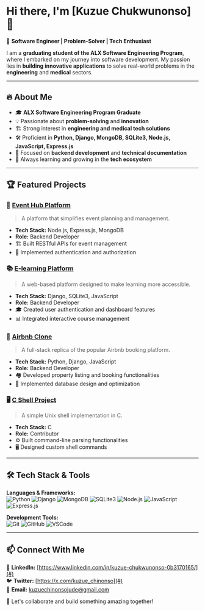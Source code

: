# Hi there, I'm [Kuzue Chukwunonso] 👋

<!--
**Chukwunonso10/Chukwunonso10** is a ✨ _special_ ✨ repository because its `README.md` (this file) appears on your GitHub profile.

Here are some ideas to get you started:

- 🔭 I’m currently working on ...
- 🌱 I’m currently learning ...
- 👯 I’m looking to collaborate on ...
- 🤔 I’m looking for help with ...
- 💬 Ask me about ...
- 📫 How to reach me: ...
- 😄 Pronouns: ...
- ⚡ Fun fact: ...
-->


🚀 **Software Engineer | Problem-Solver | Tech Enthusiast**  

I am a **graduating student of the ALX Software Engineering Program**, where I embarked on my journey into software development. My passion lies in **building innovative applications** to solve real-world problems in the **engineering** and **medical** sectors. 

---

## 🔥 About Me
- 🎓 **ALX Software Engineering Program Graduate**
- 💡 Passionate about **problem-solving** and **innovation**
- 🏗️ Strong interest in **engineering and medical tech solutions**
- 🛠️ Proficient in **Python, Django, MongoDB, SQLite3, Node.js, JavaScript, Express.js**
- 🎯 Focused on **backend development** and **technical documentation**
- 🌱 Always learning and growing in the **tech ecosystem**

---

## 🏆 Featured Projects

### 🚀 [Event Hub Platform](#)
> A platform that simplifies event planning and management.
- **Tech Stack:** Node.js, Express.js, MongoDB
- **Role:** Backend Developer
- 🏗️ Built RESTful APIs for event management
- 🔐 Implemented authentication and authorization

### 📚 [E-learning Platform](#)
> A web-based platform designed to make learning more accessible.
- **Tech Stack:** Django, SQLite3, JavaScript
- **Role:** Backend Developer
- 🎓 Created user authentication and dashboard features
- 📊 Integrated interactive course management

### 🏡 [Airbnb Clone](#)
> A full-stack replica of the popular Airbnb booking platform.
- **Tech Stack:** Python, Django, JavaScript
- **Role:** Backend Developer
- 🏘️ Developed property listing and booking functionalities
- 🔄 Implemented database design and optimization

### 🖥️ [C Shell Project](#)
> A simple Unix shell implementation in C.
- **Tech Stack:** C
- **Role:** Contributor
- ⚙️ Built command-line parsing functionalities
- 🖥️ Designed custom shell commands

---

## 🛠️ Tech Stack & Tools

**Languages & Frameworks:**  
![Python](https://img.shields.io/badge/Python-3776AB?style=for-the-badge&logo=python&logoColor=white)
![Django](https://img.shields.io/badge/Django-092E20?style=for-the-badge&logo=django&logoColor=white)
![MongoDB](https://img.shields.io/badge/MongoDB-47A248?style=for-the-badge&logo=mongodb&logoColor=white)
![SQLite3](https://img.shields.io/badge/SQLite-003B57?style=for-the-badge&logo=sqlite&logoColor=white)
![Node.js](https://img.shields.io/badge/Node.js-339933?style=for-the-badge&logo=nodedotjs&logoColor=white)
![JavaScript](https://img.shields.io/badge/JavaScript-F7DF1E?style=for-the-badge&logo=javascript&logoColor=black)
![Express.js](https://img.shields.io/badge/Express.js-000000?style=for-the-badge&logo=express&logoColor=white)

**Development Tools:**  
![Git](https://img.shields.io/badge/Git-F05032?style=for-the-badge&logo=git&logoColor=white)
![GitHub](https://img.shields.io/badge/GitHub-181717?style=for-the-badge&logo=github&logoColor=white)
![VSCode](https://img.shields.io/badge/VS%20Code-007ACC?style=for-the-badge&logo=visualstudiocode&logoColor=white)

---

## 📫 Connect With Me

🔗 **LinkedIn:** [https://www.linkedin.com/in/kuzue-chukwunonso-0b3170165/](#)  
🐦 **Twitter:** [https://x.com/kuzue_chinonso](#)  
📧 **Email:** [kuzuechinonsojude@gmail.com](mailto:kuzuechinonsojude@gmail.com)  

🚀 Let's collaborate and build something amazing together!
